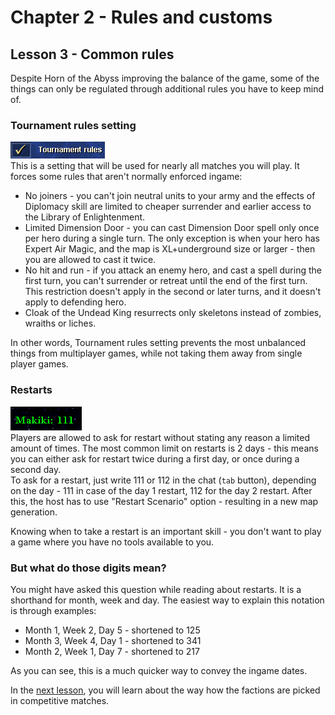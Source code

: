 # Chapter 2 - Rules and customs
## Lesson 3 - Common rules
Despite Horn of the Abyss improving the balance of the game, some of the things can only be regulated through additional rules you have to keep mind of.

### Tournament rules setting
![Tournament rules setting](img/tournament_rules.png)  
This is a setting that will be used for nearly all matches you will play. It forces some rules that aren't normally enforced ingame:
* No joiners - you can't join neutral units to your army and the effects of Diplomacy skill are limited to cheaper surrender and earlier access to the Library of Enlightenment.
* Limited Dimension Door - you can cast Dimension Door spell only once per hero during a single turn. The only exception is when your hero has Expert Air Magic, and the map is XL+underground size or larger - then you are allowed to cast it twice.
* No hit and run - if you attack an enemy hero, and cast a spell during the first turn, you can't surrender or retreat until the end of the first turn. This restriction doesn't apply in the second or later turns, and it doesn't apply to defending hero.
* Cloak of the Undead King resurrects only skeletons instead of zombies, wraiths or liches.

In other words, Tournament rules setting prevents the most unbalanced things from multiplayer games, while not taking them away from single player games.

### Restarts
![111 restart](img/111.png)  
Players are allowed to ask for restart without stating any reason a limited amount of times. The most common limit on restarts is 2 days - this means you can either ask for restart twice during a first day, or once during a second day.  
To ask for a restart, just write 111 or 112 in the chat (`tab` button), depending on the day - 111 in case of the day 1 restart, 112 for the day 2 restart. After this, the host has to use "Restart Scenario" option - resulting in a new map generation.

Knowing when to take a restart is an important skill - you don't want to play a game where you have no tools available to you.

### But what do those digits mean?
You might have asked this question while reading about restarts. It is a shorthand for month, week and day. The easiest way to explain this notation is through examples:
* Month 1, Week 2, Day 5 - shortened to 125
* Month 3, Week 4, Day 1 - shortened to 341
* Month 2, Week 1, Day 7 - shortened to 217

As you can see, this is a much quicker way to convey the ingame dates.

In the [next lesson](lesson004.md), you will learn about the way how the factions are picked in competitive matches.

